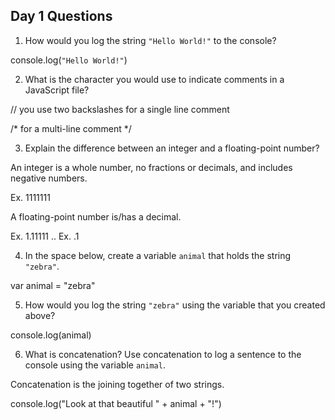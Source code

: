 ## Day 1 Questions

1. How would you log the string `"Hello World!"` to the console?

console.log(`"Hello World!"`)


2. What is the character you would use to indicate comments in a JavaScript file?

// you use two backslashes for a single line comment 

/* for a multi-line comment */

3. Explain the difference between an integer and a floating-point number?

An integer is a whole number, no fractions or decimals, and includes negative numbers. 

Ex. 1111111


A floating-point number is/has a decimal. 

Ex. 1.11111 ..
Ex. .1

4. In the space below, create a variable `animal` that holds the string `"zebra"`.

var animal = "zebra"

5. How would you log the string `"zebra"` using the variable that you created above?

console.log(animal)

6. What is concatenation? Use concatenation to log a sentence to the console using the variable `animal`.

Concatenation is the joining together of two strings. 

console.log("Look at that beautiful " + animal + "!")
